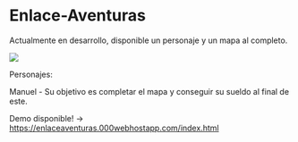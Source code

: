# Enlace-Aventuras
Actualmente en desarrollo, disponible un personaje y un mapa al completo.

![](https://pbs.twimg.com/profile_images/937621074526732289/8gy1EiAH_400x400.jpg)

Personajes:

Manuel - Su objetivo es completar el mapa y conseguir su sueldo al final de este.

Demo disponible! -> https://enlaceaventuras.000webhostapp.com/index.html
